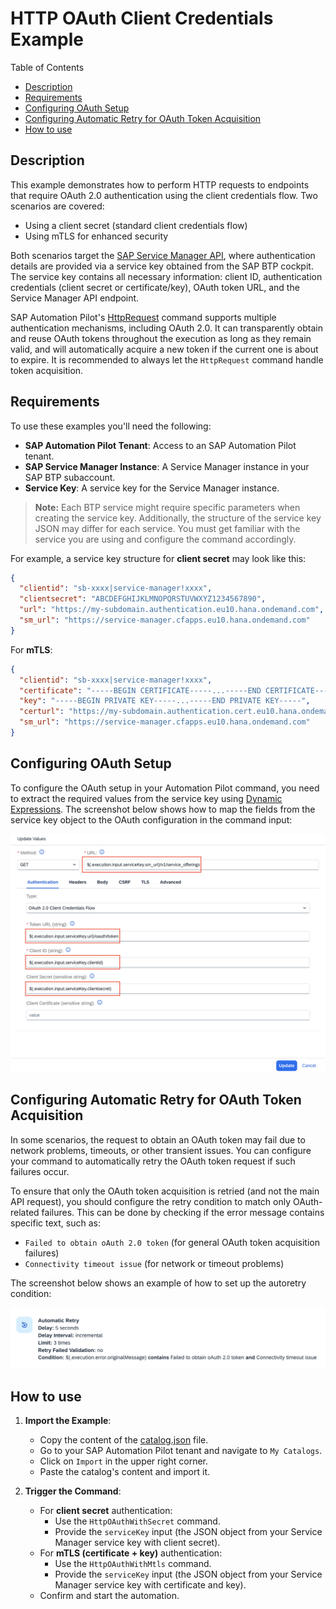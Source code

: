 # HTTP OAuth Client Credentials Example

Table of Contents

* [Description](#description)
* [Requirements](#requirements)
* [Configuring OAuth Setup](#configuring-oauth-setup)
* [Configuring Automatic Retry for OAuth Token Acquisition](#configuring-automatic-retry-for-oauth-token-acquisition)
* [How to use](#how-to-use)

## Description

This example demonstrates how to perform HTTP requests to endpoints that require OAuth 2.0 authentication using the client credentials flow. Two scenarios are covered:

* Using a client secret (standard client credentials flow)
* Using mTLS for enhanced security

Both scenarios target the [SAP Service Manager API](https://api.sap.com/api/APIServiceManager/path/getServiceOfferings), where authentication details are provided via a service key obtained from the SAP BTP cockpit. The service key contains all necessary information: client ID, authentication credentials (client secret or certificate/key), OAuth token URL, and the Service Manager API endpoint.

SAP Automation Pilot's [HttpRequest](https://help.sap.com/docs/automation-pilot/automation-pilot/httprequest-command?locale=en-US) command supports multiple authentication mechanisms, including OAuth 2.0. It can transparently obtain and reuse OAuth tokens throughout the execution as long as they remain valid, and will automatically acquire a new token if the current one is about to expire. It is recommended to always let the `HttpRequest` command handle token acquisition.

## Requirements

To use these examples you'll need the following:

* **SAP Automation Pilot Tenant**: Access to an SAP Automation Pilot tenant.
* **SAP Service Manager Instance**: A Service Manager instance in your SAP BTP subaccount.
* **Service Key**: A service key for the Service Manager instance.

> **Note:**
> Each BTP service might require specific parameters when creating the service key. Additionally, the structure of the service key JSON may differ for each service. You must get familiar with the service you are using and configure the command accordingly.

For example, a service key structure for **client secret** may look like this:

```json
{
  "clientid": "sb-xxxx|service-manager!xxxx",
  "clientsecret": "ABCDEFGHIJKLMNOPQRSTUVWXYZ1234567890",
  "url": "https://my-subdomain.authentication.eu10.hana.ondemand.com",
  "sm_url": "https://service-manager.cfapps.eu10.hana.ondemand.com"
}
```

For **mTLS**:

```json
{
  "clientid": "sb-xxxx|service-manager!xxxx",
  "certificate": "-----BEGIN CERTIFICATE-----...-----END CERTIFICATE-----",
  "key": "-----BEGIN PRIVATE KEY-----...-----END PRIVATE KEY-----",
  "certurl": "https://my-subdomain.authentication.cert.eu10.hana.ondemand.com",
  "sm_url": "https://service-manager.cfapps.eu10.hana.ondemand.com"
}
```

## Configuring OAuth Setup

To configure the OAuth setup in your Automation Pilot command, you need to extract the required values from the service key using [Dynamic Expressions](https://help.sap.com/docs/automation-pilot/automation-pilot/dynamic-expression?locale=en-US). The screenshot below shows how to map the fields from the service key object to the OAuth configuration in the command input:

![OAuth Setup Example](./assets/oauth-setup-example.png)

## Configuring Automatic Retry for OAuth Token Acquisition

In some scenarios, the request to obtain an OAuth token may fail due to network problems, timeouts, or other transient issues. You can configure your command to automatically retry the OAuth token request if such failures occur.

To ensure that only the OAuth token acquisition is retried (and not the main API request), you should configure the retry condition to match only OAuth-related failures. This can be done by checking if the error message contains specific text, such as:

* `Failed to obtain oAuth 2.0 token` (for general OAuth token acquisition failures)
* `Connectivity timeout issue` (for network or timeout problems)

The screenshot below shows an example of how to set up the autoretry condition:

![Autoretry Setup Example](./assets/autoretry-setup-example.png)

## How to use

1. **Import the Example**:
   * Copy the content of the [catalog.json](./catalog.json) file.
   * Go to your SAP Automation Pilot tenant and navigate to `My Catalogs`.
   * Click on `Import` in the upper right corner.
   * Paste the catalog's content and import it.

2. **Trigger the Command**:
   * For **client secret** authentication:
     * Use the `HttpOAuthWithSecret` command.
     * Provide the `serviceKey` input (the JSON object from your Service Manager service key with client secret).
   * For **mTLS (certificate + key)** authentication:
     * Use the `HttpOAuthWithMtls` command.
     * Provide the `serviceKey` input (the JSON object from your Service Manager service key with certificate and key).
   * Confirm and start the automation.
